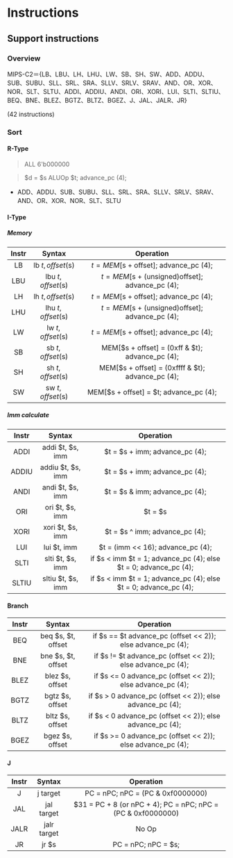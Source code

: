 # Instructions

## Support instructions

### Overview

MIPS-C2＝{LB、LBU、LH、LHU、LW、SB、SH、SW、ADD、ADDU、SUB、SUBU、SLL、SRL、SRA、SLLV、SRLV、SRAV、AND、OR、XOR、NOR、SLT、SLTU、ADDI、ADDIU、ANDI、ORI、XORI、LUI、SLTI、SLTIU、BEQ、BNE、BLEZ、BGTZ、BLTZ、BGEZ、J、JAL、JALR、JR}

(42 instructions)

### Sort

#### R-Type

> ALL 6'b000000

> $d = $s ALUOp $t; advance_pc (4);

- ADD、ADDU、SUB、SUBU、SLL、SRL、SRA、SLLV、SRLV、SRAV、AND、OR、XOR、NOR、SLT、SLTU

#### I-Type

##### Memory

| Instr     | Syntax            | Operation |
| :---:     | :----:            | :-------: |
| LB        | lb $t, offset($s) | $t = MEM[$s + offset]; advance_pc (4);|
| LBU       | lbu $t, offset($s)| $t = MEM[$s + (unsigned)offset]; advance_pc (4);|
| LH        | lh $t, offset($s) | $t = MEM[$s + offset]; advance_pc (4);|
| LHU       | lhu $t, offset($s)| $t = MEM[$s + (unsigned)offset]; advance_pc (4);|
| LW        | lw $t, offset($s) | $t = MEM[$s + offset]; advance_pc (4);|
| SB        | sb $t, offset($s) | MEM[$s + offset] = (0xff & $t); advance_pc (4);|
| SH        | sh $t, offset($s) | MEM[$s + offset] = (0xffff & $t); advance_pc (4);|
| SW        | sw $t, offset($s) | MEM[$s + offset] = $t; advance_pc (4);|

##### Imm calculate

| Instr     | Syntax            | Operation |
| :---:     | :----:            | :-------: |
| ADDI      | addi $t, $s, imm  | $t = $s + imm; advance_pc (4);|
| ADDIU     | addiu $t, $s, imm | $t = $s + imm; advance_pc (4);|
| ANDI      | andi $t, $s, imm  | $t = $s & imm; advance_pc (4);|
| ORI       | ori $t, $s, imm   | $t = $s | imm; advance_pc (4);|
| XORI      | xori $t, $s, imm  | $t = $s ^ imm; advance_pc (4);|
| LUI       | lui $t, imm       | $t = (imm << 16); advance_pc (4);|
| SLTI      | slti $t, $s, imm  | if $s < imm $t = 1; advance_pc (4); else $t = 0; advance_pc (4);|
| SLTIU     | sltiu $t, $s, imm | if $s < imm $t = 1; advance_pc (4); else $t = 0; advance_pc (4);|

#### Branch

| Instr     | Syntax            | Operation |
| :---:     | :----:            | :-------: |
| BEQ       | beq $s, $t, offset| if $s == $t advance_pc (offset << 2)); else advance_pc (4);|
| BNE       | bne $s, $t, offset| if $s != $t advance_pc (offset << 2)); else advance_pc (4);|
| BLEZ      | blez $s, offset   | if $s <= 0 advance_pc (offset << 2)); else advance_pc (4);|
| BGTZ      | bgtz $s, offset   | if $s > 0 advance_pc (offset << 2)); else advance_pc (4);|
| BLTZ      | bltz $s, offset   | if $s < 0 advance_pc (offset << 2)); else advance_pc (4);|
| BGEZ      | bgez $s, offset   | if $s >= 0 advance_pc (offset << 2)); else advance_pc (4);|

#### J

| Instr     | Syntax        | Operation |
| :---:     | :----:        | :-------: |
| J         | j target      | PC = nPC; nPC = (PC & 0xf0000000) | (target << 2);|
| JAL       | jal target    | $31 = PC + 8 (or nPC + 4); PC = nPC; nPC = (PC & 0xf0000000) | (target << 2);|
| JALR      | jalr target   | No Op |
| JR        | jr $s         | PC = nPC; nPC = $s;|


